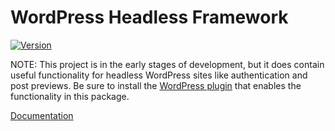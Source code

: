 # WordPress Headless Framework

[![Version](https://img.shields.io/npm/v/@wpengine/headless.svg)](https://npmjs.org/package/@wpengine/headless)

NOTE: This project is in the early stages of development, but it does contain useful functionality for headless WordPress sites like authentication and post previews. Be sure to install the [WordPress plugin](https://github.com/wpengine/headless-framework) that enables the functionality in this package.

[Documentation](https://github.com/wpengine/headless-framework)
